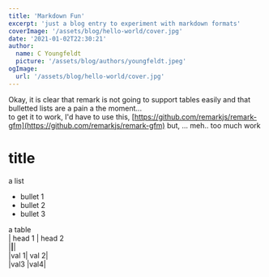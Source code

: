 ```yaml
---
title: 'Markdown Fun'
excerpt: 'just a blog entry to experiment with markdown formats'
coverImage: '/assets/blog/hello-world/cover.jpg'
date: '2021-01-02T22:30:21'
author:
  name: C Youngfeldt
  picture: '/assets/blog/authors/youngfeldt.jpeg'
ogImage:
  url: '/assets/blog/hello-world/cover.jpg'
---
```


Okay, it is clear that remark is not going to support tables easily and that bulletted lists are a pain a the moment...   
to get it to work, I'd have to use this, [https://github.com/remarkjs/remark-gfm](https://github.com/remarkjs/remark-gfm) but, ... meh.. too much work

# title
a list
* bullet 1
* bullet 2
* bullet 3

a table    
| head 1 | head 2   
|________|________|     
|val 1| val 2|    
|val3 |val4|   
